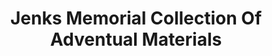 ---
layout: repo
title: "Jenks Memorial Collection Of Adventual Materials"
id: 15660
permalink: repos/15660/
---